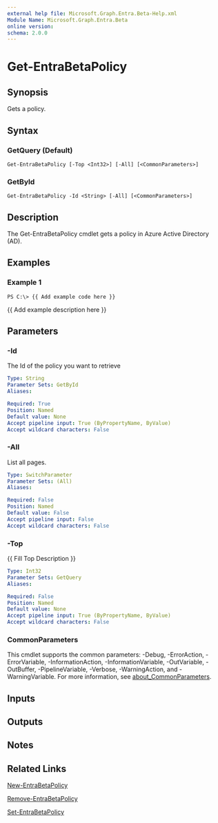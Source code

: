```yaml
---
external help file: Microsoft.Graph.Entra.Beta-Help.xml
Module Name: Microsoft.Graph.Entra.Beta
online version:
schema: 2.0.0
---
```


# Get-EntraBetaPolicy

## Synopsis
Gets a policy.

## Syntax

### GetQuery (Default)
```
Get-EntraBetaPolicy [-Top <Int32>] [-All] [<CommonParameters>]
```

### GetById
```
Get-EntraBetaPolicy -Id <String> [-All] [<CommonParameters>]
```

## Description
The Get-EntraBetaPolicy cmdlet gets a policy in Azure Active Directory (AD).

## Examples

### Example 1
```
PS C:\> {{ Add example code here }}
```

{{ Add example description here }}

## Parameters



### -Id
The Id of the policy you want to retrieve

```yaml
Type: String
Parameter Sets: GetById
Aliases:

Required: True
Position: Named
Default value: None
Accept pipeline input: True (ByPropertyName, ByValue)
Accept wildcard characters: False
```

### -All
List all pages.

```yaml
Type: SwitchParameter
Parameter Sets: (All)
Aliases:

Required: False
Position: Named
Default value: False
Accept pipeline input: False
Accept wildcard characters: False
```

### -Top
{{ Fill Top Description }}

```yaml
Type: Int32
Parameter Sets: GetQuery
Aliases:

Required: False
Position: Named
Default value: None
Accept pipeline input: True (ByPropertyName, ByValue)
Accept wildcard characters: False
```

### CommonParameters
This cmdlet supports the common parameters: -Debug, -ErrorAction, -ErrorVariable, -InformationAction, -InformationVariable, -OutVariable, -OutBuffer, -PipelineVariable, -Verbose, -WarningAction, and -WarningVariable. For more information, see [about_CommonParameters](https://go.microsoft.com/fwlink/?LinkID=113216).

## Inputs

## Outputs

## Notes

## Related Links

[New-EntraBetaPolicy]()

[Remove-EntraBetaPolicy]()

[Set-EntraBetaPolicy]()